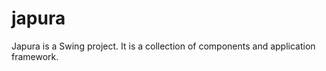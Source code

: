 japura
======

Japura is a Swing project. It is a collection of components and application framework.

